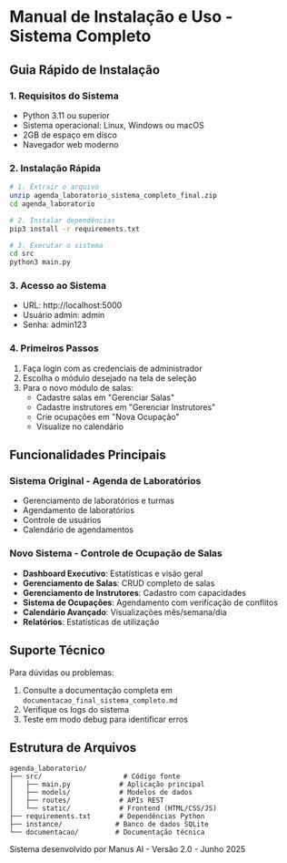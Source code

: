 # Manual de Instalação e Uso - Sistema Completo

## Guia Rápido de Instalação

### 1. Requisitos do Sistema
- Python 3.11 ou superior
- Sistema operacional: Linux, Windows ou macOS
- 2GB de espaço em disco
- Navegador web moderno

### 2. Instalação Rápida

```bash
# 1. Extrair o arquivo
unzip agenda_laboratorio_sistema_completo_final.zip
cd agenda_laboratorio

# 2. Instalar dependências
pip3 install -r requirements.txt

# 3. Executar o sistema
cd src
python3 main.py
```

### 3. Acesso ao Sistema
- URL: http://localhost:5000
- Usuário admin: admin
- Senha: admin123

### 4. Primeiros Passos
1. Faça login com as credenciais de administrador
2. Escolha o módulo desejado na tela de seleção
3. Para o novo módulo de salas:
   - Cadastre salas em "Gerenciar Salas"
   - Cadastre instrutores em "Gerenciar Instrutores"
   - Crie ocupações em "Nova Ocupação"
   - Visualize no calendário

## Funcionalidades Principais

### Sistema Original - Agenda de Laboratórios
- Gerenciamento de laboratórios e turmas
- Agendamento de laboratórios
- Controle de usuários
- Calendário de agendamentos

### Novo Sistema - Controle de Ocupação de Salas
- **Dashboard Executivo**: Estatísticas e visão geral
- **Gerenciamento de Salas**: CRUD completo de salas
- **Gerenciamento de Instrutores**: Cadastro com capacidades
- **Sistema de Ocupações**: Agendamento com verificação de conflitos
- **Calendário Avançado**: Visualizações mês/semana/dia
- **Relatórios**: Estatísticas de utilização

## Suporte Técnico

Para dúvidas ou problemas:
1. Consulte a documentação completa em `documentacao_final_sistema_completo.md`
2. Verifique os logs do sistema
3. Teste em modo debug para identificar erros

## Estrutura de Arquivos

```
agenda_laboratorio/
├── src/                    # Código fonte
│   ├── main.py            # Aplicação principal
│   ├── models/            # Modelos de dados
│   ├── routes/            # APIs REST
│   └── static/            # Frontend (HTML/CSS/JS)
├── requirements.txt       # Dependências Python
├── instance/             # Banco de dados SQLite
└── documentacao/         # Documentação técnica
```

Sistema desenvolvido por Manus AI - Versão 2.0 - Junho 2025

